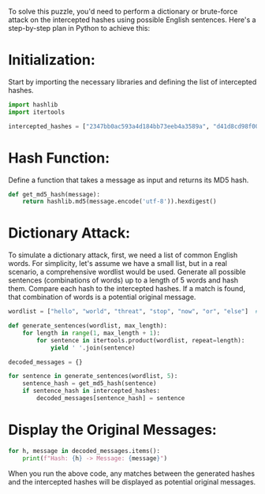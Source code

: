 To solve this puzzle, you'd need to perform a dictionary or brute-force attack on the intercepted hashes using possible English sentences. Here's a step-by-step plan in Python to achieve this:

# Initialization:
Start by importing the necessary libraries and defining the list of intercepted hashes.
```python
import hashlib
import itertools

intercepted_hashes = ["2347bb0ac593a4d184bb73eeb4a3589a", "d41d8cd98f00b204e9800998ecf8427e"]
```

# Hash Function:
Define a function that takes a message as input and returns its MD5 hash.
```python
def get_md5_hash(message):
    return hashlib.md5(message.encode('utf-8')).hexdigest()
```

# Dictionary Attack:
To simulate a dictionary attack, first, we need a list of common English words. For simplicity, let's assume we have a small list, but in a real scenario, a comprehensive wordlist would be used. Generate all possible sentences (combinations of words) up to a length of 5 words and hash them. Compare each hash to the intercepted hashes. If a match is found, that combination of words is a potential original message.
```python
wordlist = ["hello", "world", "threat", "stop", "now", "or", "else"]  # Sample wordlist for illustration

def generate_sentences(wordlist, max_length):
    for length in range(1, max_length + 1):
        for sentence in itertools.product(wordlist, repeat=length):
            yield ' '.join(sentence)

decoded_messages = {}

for sentence in generate_sentences(wordlist, 5):
    sentence_hash = get_md5_hash(sentence)
    if sentence_hash in intercepted_hashes:
        decoded_messages[sentence_hash] = sentence
```

# Display the Original Messages:
```python
for h, message in decoded_messages.items():
    print(f"Hash: {h} -> Message: {message}")
```

When you run the above code, any matches between the generated hashes and the intercepted hashes will be displayed as potential original messages.
